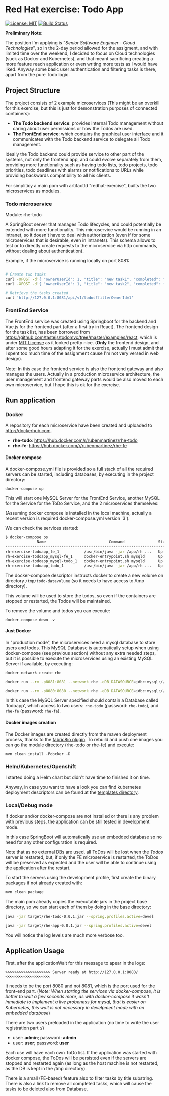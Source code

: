
# Red Hat exercise: Todo App

[![License: MIT](https://img.shields.io/badge/License-MIT-yellow.svg)](https://opensource.org/licenses/MIT)
[![Build Status](https://travis-ci.org/rubenmartinez/RH-exercise-todoapp.svg?branch=master)](https://travis-ci.org/rubenmartinez/RH-exercise-todoapp)


**Preliminary Note:**

The position I'm applying is "_Senior Software Engineer - Cloud Technologies_", so in the 2-day period allowed for the assigment, and with limited time over the weekend, I decided to focus on Cloud technologies (suck as Docker and Kubernetes), and that meant sacrificing creating a more feature reach application or even writing more tests as I would have liked. Anyway some basic user authentication and filtering tasks is there, apart from the pure Todo logic.

## Project Structure

The project consists of 2 example microservices (This might be an overkill for this exercise, but this is just for demonstration purposes of connected containers):


* **The Todo backend service**: provides internal Todo management without caring about user permissions or how the Todos are used.
* **The FrontEnd service**: which contains the graphical user interface and it communicates with the Todo backend service to delegate all Todo management.

Ideally the Todo backend could provide service to other part of the systems, not only the frontend app, and could evolve separately from them, providing more functionality such as having todo lists, todo projects, todo priorities, todo deadlines with alarms or notifications to URLs while providing backwards compatibility to all his clients.

For simpliticy a main pom with artifactId "redhat-exercise", builts the two microservices as modules.

### Todo microservice

Module: rhe-todo

A SpringBoot server that manages Todo lifecycles, and could potentially be extended with more functionality. This microservice would be running in an intranet, so it doesn't have to deal with authorization (even if for some microservices that is desirable, even in intranets). This schema allows to test or to directly create requests to the microservice via http commands, without dealing about authentication).

Example, if the microservice is running locally on port 8081:

```bash

# Create two tasks
curl -XPOST -d'{ "ownerUserId": 1, "title": "new task1", "completed": false}' -H'Content-type: application/json' 'http://127.0.0.1:8081/api/v1/todos'
curl -XPOST -d'{ "ownerUserId": 1, "title": "new task2", "completed": false}' -H'Content-type: application/json' 'http://127.0.0.1:8081/api/v1/todos'

# Retrieve the tasks created
curl 'http://127.0.0.1:8081/api/v1/todos?filterOwnerId=1'
```

### FrontEnd Service

The FrontEnd service was created using Springboot for the backend and Vue.js for the frontend part (after a first try in React). The frontend design for the task list, has been borrowed from https://github.com/tastejs/todomvc/tree/master/examples/react, which is under [MIT License](https://github.com/astejs/todomvc/blob/master/license.md) as it looked pretty nice. (**Only** the frontend design, and after some good hours adapting it for the exercise, actually I must admit that I spent too much time of the assignment cause I'm not very versed in web design).

Note: In this case the frontend service is also the frontend gateway and also manages the users. Actually in a production microservice architecture, the user management and frontend gateway parts would be also moved to each own microservice, but I hope this is ok for the exercise.


## Run application

### Docker

A repository for each microservice have been created and uploaded to http://dockerhub.com.

* **rhe-todo**: https://hub.docker.com/r/rubenmartinez/rhe-todo
* **rhe-fe**: https://hub.docker.com/r/rubenmartinez/rhe-fe

#### Docker compose

A docker-compose.yml file is provided so a full stack of all the required servers can be started, including databases, by executing in the project directory:

```bash
docker-compose up
```

This will start one MySQL Server for the FrontEnd Service, another MySQL for the Service for the ToDo Service, and the 2 microservices themselves:

(Assuming docker compose is installed in the local machine, actually a recent version is required docker-compose.yml version '3').

We can check the services started:


```bash
$ docker-compose ps
              Name                            Command               State                Ports
------------------------------------------------------------------------------------------------------------
rh-exercise-todoapp_fe_1           /usr/bin/java -jar /app/rh ...   Up      0.0.0.0:8080->8080/tcp
rh-exercise-todoapp_mysql-fe_1     docker-entrypoint.sh mysqld      Up      0.0.0.0:3306->3306/tcp
rh-exercise-todoapp_mysql-todo_1   docker-entrypoint.sh mysqld      Up      3306/tcp, 0.0.0.0:3307->3307/tcp
rh-exercise-todoapp_todo_1         /usr/bin/java -jar /app/rh ...   Up      8080/tcp, 0.0.0.0:8081->8081/tcp
```


The docker-compose descriptor instructs docker to create a new volume on directory `/tmp/todo-datavolume` (so it needs to have access to /tmp directory).

This volume will be used to store the todos, so even if the containers are stopped or restarted, the Todos will be maintained.

To remove the volume and todos you can execute:

```
docker-compose down -v
```

#### Just Docker

In "production mode", the microservices need a mysql database to store users and todos. This MySQL Database is automatically setup when using docker-compose (see previous section) without any extra needed steps, but it is possible to execute the microservices using an existing MySQL Server if available, by executing:

```bash
docker network create rhe
```
```bash
docker run --rm -p8081:8081 --network rhe -eDB_DATASOURCE=jdbc:mysql://[mysql host and port]/todoapp rubenmartinez/rhe-todo
```
```bash
docker run --rm -p8080:8080 --network rhe -eDB_DATASOURCE=jdbc:mysql://[mysql host and port]/todoapp rubenmartinez/rhe-fe
```

In this case the MySQL Server specified should contain a Database called 'todoapp', which access to two users: `rhe-todo` (password: `rhe-todo`), and `rhe-fe` (password: `rhe-fe`).


#### Docker images creation

The Docker images are created directly from the maven deployment process, thanks to the [fabric8io plugin](https://github.com/fabric8io/docker-maven-plugin). To rebuild and push one images you can go the module directory (rhe-todo or rhe-fe) and execute:

```
mvn clean install -Pdocker -D
```


### Helm/Kubernetes/Openshift

I started doing a Helm chart but didn't have time to finished it on time. 

Anyway, in case you want to have a look you can find kubernetes deployment descriptors can be found at the [templates directory](https://github.com/rubenmartinez/RH-exercise-todoapp/tree/master/helmchart/templates).


### Local/Debug mode

If docker and/or docker-compose are not installed or there is any problem with previous steps, the application can be still tested in development mode.

In this case SpringBoot will automatically use an embedded database so no need for any other configuration is required.

Note that as no external DBs are used, all ToDos will be lost when the _Todos_ server is restarted, but, if only the FE microservice is restarted, the ToDos will be preserved as expected and the user will be able to continue using the application after the restart.

To start the servers using the development profile, first create the binary packages if not already created with:

```bash
mvn clean package
```

The main pom already copies the executable jars in the project base directory, so we can start each of them by doing in the base directory:

```bash
java -jar target/rhe-todo-0.0.1.jar --spring.profiles.active=devel
```

```bash
java -jar target/rhe-app-0.0.1.jar --spring.profiles.active=devel
```

You will notice the log levels are much more verbose too.


## Application Usage

First, after the applicationWait for this message to apear in the logs:

```
>>>>>>>>>>>>>>>>>>>> Server ready at http://127.0.0.1:8080/ <<<<<<<<<<<<<<<<<<<<
```

It needs to be the port 8080 and not 8081, which is the port used for the front-end part. (_Note: When starting the services via docker-compose, it is better to wait a few seconds more, as with docker-compose it wasn't inmediate to implement a live probeness for mysql, that is easier on Kubernetes, this wait is not necessary in develpment mode with an embedded database_)

There are two users preloaded in the application (no time to write the user registration part :/)

* user: **admin**; password: **admin**
* user: **user**; password: **user**

Each use will have each own ToDo list. If the application was started with docker compose, the ToDos will be persisted even if the servers are stopped and restarted again (as long as the host machine is not restarted, as the DB is kept in the /tmp directory).

There is a small (FE-based) feature also to filter tasks by title substring. There is also a link to remove all completed tasks, which will cause the tasks to be deleted also from Database.


